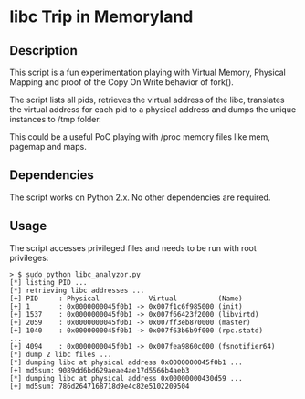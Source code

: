 # libc Trip in Memoryland

## Description

This script is a fun experimentation playing with Virtual Memory, Physical Mapping and proof of the Copy On Write behavior of fork().

The script lists all pids, retrieves the virtual address of the libc, translates the virtual address for each pid to a physical address and dumps the unique instances to /tmp folder.

This could be a useful PoC playing with /proc memory files like mem, pagemap and maps.

## Dependencies

The script works on Python 2.x. No other dependencies are required.

## Usage

The script accesses privileged files and needs to be run with root privileges:

```shell
> $ sudo python libc_analyzor.py
[*] listing PID ...
[*] retrieving libc addresses ...
[+] PID     : Physical            Virtual          (Name)
[+] 1       : 0x0000000045f0b1 -> 0x007f1c6f985000 (init)
[+] 1537    : 0x0000000045f0b1 -> 0x007f66423f2000 (libvirtd)
[+] 2059    : 0x0000000045f0b1 -> 0x007ff3eb870000 (master)
[+] 1040    : 0x0000000045f0b1 -> 0x007f63b6b9f000 (rpc.statd)
...
[+] 4094    : 0x0000000045f0b1 -> 0x007fea9860c000 (fsnotifier64)
[*] dump 2 libc files ...
[*] dumping libc at physical address 0x0000000045f0b1 ...
[+] md5sum: 9089dd6bd629aeae4ae17d5566b4aeb3
[*] dumping libc at physical address 0x00000000430d59 ...
[+] md5sum: 786d2647168718d9e4c82e5102209504


```